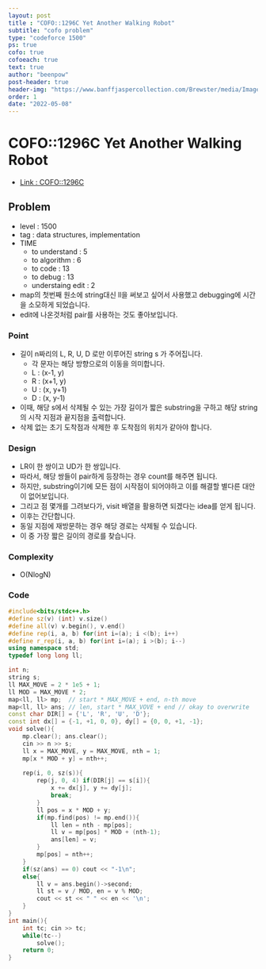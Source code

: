 ```yaml
---
layout: post
title : "COFO::1296C Yet Another Walking Robot"
subtitle: "cofo problem"
type: "codeforce 1500"
ps: true
cofo: true
cofoeach: true
text: true
author: "beenpow"
post-header: true
header-img: "https://www.banffjaspercollection.com/Brewster/media/Images/Brewster-Sightseeing/Gallery/GI-Sightseeing-Moraine-Lake.jpg"
order: 1
date: "2022-05-08"
---
```

# COFO::1296C Yet Another Walking Robot
- [Link : COFO::1296C](https://codeforces.com/problemset/problem/1296/C)


## Problem 

- level : 1500
- tag : data structures, implementation
- TIME
  - to understand    : 5
  - to algorithm     : 6
  - to code          : 13
  - to debug         : 13
  - understaing edit : 2
- map의 첫번째 원소에 string대신 ll을 써보고 싶어서 사용했고 debugging에 시간을 소모하게 되었습니다.
- edit에 나온것처럼 pair를 사용하는 것도 좋아보입니다.

### Point
- 길이 n짜리의 L, R, U, D 로만 이루어진 string s 가 주어집니다.
  - 각 문자는 해당 방향으로의 이동을 의미합니다.
  - L : (x-1, y)
  - R : (x+1, y)
  - U : (x, y+1)
  - D : (x, y-1)
- 이때, 해당 s에서 삭제될 수 있는 가장 길이가 짧은 substring을 구하고 해당 string의 시작 지점과 끝지점을 출력합니다.
- 삭제 없는 초기 도착점과 삭제한 후 도착점의 위치가 같아야 합니다.

### Design
- LR이 한 쌍이고 UD가 한 쌍입니다.
- 따라서, 해당 쌍들이 pair하게 등장하는 경우 count를 해주면 됩니다.
- 하지만, substring이기에 모든 점이 시작점이 되어야하고 이를 해결할 별다른 대안이 없어보입니다.
- 그리고 점 몇개를 그려보다가, visit 배열을 활용하면 되겠다는 idea를 얻게 됩니다.
- 이후는 간단합니다.
- 동일 지점에 재방문하는 경우 해당 경로는 삭제될 수 있습니다.
- 이 중 가장 짧은 길이의 경로를 찾습니다.

### Complexity
- O(NlogN)

### Code

```cpp
#include<bits/stdc++.h>
#define sz(v) (int) v.size()
#define all(v) v.begin(), v.end()
#define rep(i, a, b) for(int i=(a); i <(b); i++)
#define r_rep(i, a, b) for(int i=(a); i >(b); i--)
using namespace std;
typedef long long ll;

int n;
string s;
ll MAX_MOVE = 2 * 1e5 + 1;
ll MOD = MAX_MOVE * 2;
map<ll, ll> mp;  // start * MAX_MOVE + end, n-th move
map<ll, ll> ans; // len, start * MAX_VOVE + end // okay to overwrite
const char DIR[] = {'L', 'R', 'U', 'D'};
const int dx[] = {-1, +1, 0, 0}, dy[] = {0, 0, +1, -1};
void solve(){
    mp.clear(); ans.clear();
    cin >> n >> s;
    ll x = MAX_MOVE, y = MAX_MOVE, nth = 1;
    mp[x * MOD + y] = nth++;
    
    rep(i, 0, sz(s)){
        rep(j, 0, 4) if(DIR[j] == s[i]){
            x += dx[j], y += dy[j];
            break;
        }
        ll pos = x * MOD + y;
        if(mp.find(pos) != mp.end()){
            ll len = nth - mp[pos];
            ll v = mp[pos] * MOD + (nth-1);
            ans[len] = v;
        }
        mp[pos] = nth++;
    }
    if(sz(ans) == 0) cout << "-1\n";
    else{
        ll v = ans.begin()->second;
        ll st = v / MOD, en = v % MOD;
        cout << st << " " << en << '\n';
    }
}
int main(){
    int tc; cin >> tc;
    while(tc--)
        solve();
    return 0;
}
```
